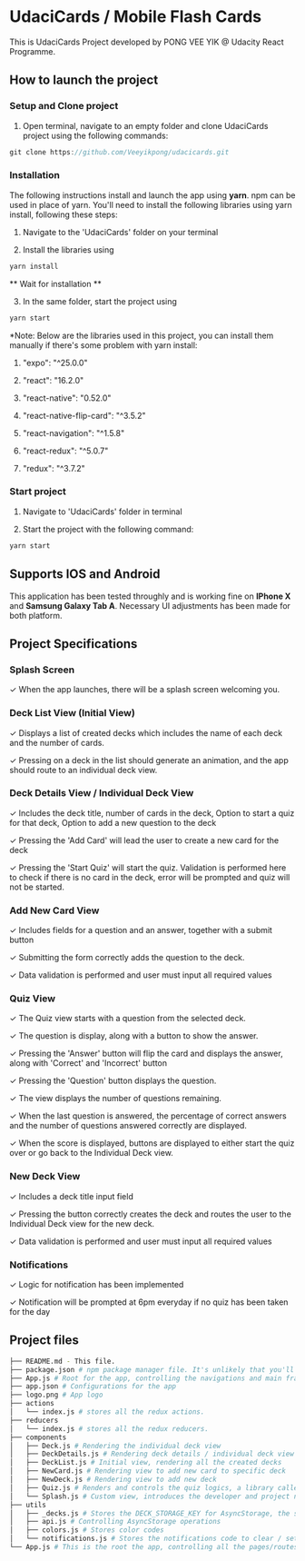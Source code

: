 # UdaciCards / Mobile Flash Cards
This is UdaciCards Project developed by PONG VEE YIK @ Udacity React Programme.

## How to launch the project
### Setup and Clone project
1. Open terminal, navigate to an empty folder and clone UdaciCards project using the following commands:
```js
git clone https://github.com/Veeyikpong/udacicards.git
```

### Installation
The following instructions install and launch the app using <b>yarn</b>. npm can be used in place of yarn.
You'll need to install the following libraries using yarn install, following these steps:
1. Navigate to the 'UdaciCards' folder on your terminal

2. Install the libraries using
```js
yarn install
```
** Wait for installation **

3. In the same folder, start the project using
```js
yarn start
```

*Note: Below are the libraries used in this project, you can install them manually if there's some problem with yarn install:

1. "expo": "^25.0.0"

2. "react": "16.2.0"

3. "react-native": "0.52.0"

4. "react-native-flip-card": "^3.5.2"

5. "react-navigation": "^1.5.8"

6. "react-redux": "^5.0.7"

7. "redux": "^3.7.2"

### Start project
1. Navigate to 'UdaciCards' folder in terminal

2. Start the project with the following command:
```js
yarn start
```

## Supports IOS and Android
This application has been tested throughly and is working fine on <b>IPhone X</b> and <b>Samsung Galaxy Tab A</b>. Necessary UI adjustments has been made for both platform.

## Project Specifications
### Splash Screen
✓ When the app launches, there will be a splash screen welcoming you.

### Deck List View (Initial View)
✓ Displays a list of created decks which includes the name of each deck and the number of cards.

✓ Pressing on a deck in the list should generate an animation, and the app should route to an individual deck view.

### Deck Details View / Individual Deck View
✓ Includes the deck title, number of cards in the deck, Option to start a quiz for that deck, Option to add a new question to the deck

✓ Pressing the 'Add Card' will lead the user to create a new card for the deck

✓ Pressing the 'Start Quiz' will start the quiz. Validation is performed here to check if there is no card in the deck, error will be prompted and quiz will not be started.

### Add New Card View
✓ Includes fields for a question and an answer, together with a submit button

✓ Submitting the form correctly adds the question to the deck.

✓ Data validation is performed and user must input all required values

### Quiz View
✓ The Quiz view starts with a question from the selected deck.

✓ The question is display, along with a button to show the answer.

✓ Pressing the 'Answer' button will flip the card and displays the answer, along with 'Correct' and 'Incorrect' button

✓ Pressing the 'Question' button displays the question.

✓ The view displays the number of questions remaining.

✓ When the last question is answered, the percentage of correct answers and the number of questions answered correctly are displayed.

✓ When the score is displayed, buttons are displayed to either start the quiz over or go back to the Individual Deck view.

### New Deck View
✓ Includes a deck title input field

✓ Pressing the button correctly creates the deck and routes the user to the Individual Deck view for the new deck.

✓ Data validation is performed and user must input all required values

### Notifications
✓ Logic for notification has been implemented

✓ Notification will be prompted at 6pm everyday if no quiz has been taken for the day

## Project files
```bash
├── README.md - This file.
├── package.json # npm package manager file. It's unlikely that you'll need to modify this.
├── App.js # Root for the app, controlling the navigations and main frames for the app
├── app.json # Configurations for the app
├── logo.png # App logo
├── actions
│   └── index.js # stores all the redux actions.
├── reducers
│   └── index.js # stores all the redux reducers.
├── components
│   ├── Deck.js # Rendering the individual deck view
│   ├── DeckDetails.js # Rendering deck details / individual deck view
│   ├── DeckList.js # Initial view, rendering all the created decks
│   ├── NewCard.js # Rendering view to add new card to specific deck
│   ├── NewDeck.js # Rendering view to add new deck
│   ├── Quiz.js # Renders and controls the quiz logics, a library called <b>react-native-flip-card</b> is used here to ensure the card flipping render nicely
│   └── Splash.js # Custom view, introduces the developer and project name for a second before the app starts
├── utils
│   ├── _decks.js # Stores the DECK_STORAGE_KEY for AsyncStorage, the sample deck and also deck parsing function
│   ├── api.js # Controlling AsyncStorage operations
│   ├── colors.js # Stores color codes
│   └── notifications.js # Stores the notifications code to clear / set notifications
└── App.js # This is the root the app, controlling all the pages/routes.